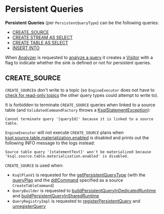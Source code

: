 # Persistent Queries

**Persistent Queries** (per `PersistentQueryType`) can be the following queries:

* [CREATE_SOURCE](#CREATE_SOURCE)
* [CREATE STREAM AS SELECT](parser/AstBuilder_Visitor.md#visitCreateStreamAs)
* [CREATE TABLE AS SELECT](parser/AstBuilder_Visitor.md#visitCreateTableAs)
* [INSERT INTO](parser/AstBuilder_Visitor.md#visitInsertInto)

When [Analyzer](analyzer/Analyzer.md) is requested to [analyze a query](analyzer/Analyzer.md#analyze) it creates a [Visitor](analyzer/Analyzer.md#Visitor) with a flag to indicate whether the sink is defined or not for persistent queries.

## <span id="CREATE_SOURCE"> CREATE_SOURCE

`CREATE_SOURCE`s don't write to a topic (so `EngineExecutor` does not have to [check for read-only topics](EngineExecutor.md#execute) the other query types could attempt to write to).

It is forbidden to terminate `CREATE_SOURCE` queries when linked to a source table (and `ValidatedCommandFactory` throws a [KsqlStatementException](rest/ValidatedCommandFactory.md)):

```text
Cannot terminate query '[queryId]' because it is linked to a source table.
```

`EngineExecutor` will not execute `CREATE_SOURCE` plans when [ksql.source.table.materialization.enabled](KsqlConfig.md#KSQL_SOURCE_TABLE_MATERIALIZATION_ENABLED) is disabled and prints out the following INFO message to the logs instead:

```text
Source table query '[statementText]' won't be materialized because 'ksql.source.table.materialization.enabled' is disabled.
```

`CREATE_SOURCE` is used when:

* `KsqlPlanV1` is requested for the [getPersistentQueryType](KsqlPlanV1.md#getPersistentQueryType) (with the [queryPlan](KsqlPlanV1.md#queryPlan) and the [ddlCommand](KsqlPlanV1.md#ddlCommand) specified as a source `CreateTableCommand`)
* `QueryBuilder` is requested to [buildPersistentQueryInDedicatedRuntime](QueryBuilder.md#buildPersistentQueryInDedicatedRuntime) and [buildPersistentQueryInSharedRuntime](QueryBuilder.md#buildPersistentQueryInSharedRuntime)
* `QueryRegistryImpl` is requested to [registerPersistentQuery](QueryRegistryImpl.md#registerPersistentQuery) and [unregisterQuery](QueryRegistryImpl.md#unregisterQuery)